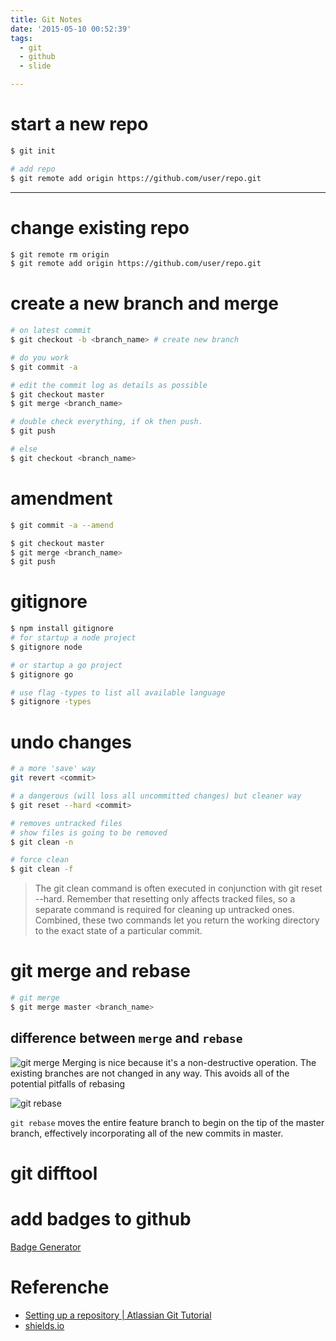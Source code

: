 ```yaml
---
title: Git Notes
date: '2015-05-10 00:52:39'
tags:
  - git
  - github
  - slide

---
```


# start a new repo

```sh
$ git init

# add repo
$ git remote add origin https://github.com/user/repo.git
```

---
# change existing repo

```sh
$ git remote rm origin
$ git remote add origin https://github.com/user/repo.git
```

# create a new branch and merge

```sh
# on latest commit
$ git checkout -b <branch_name> # create new branch

# do you work
$ git commit -a

# edit the commit log as details as possible
$ git checkout master
$ git merge <branch_name>

# double check everything, if ok then push.
$ git push

# else
$ git checkout <branch_name>
```

# amendment

```sh
$ git commit -a --amend

$ git checkout master
$ git merge <branch_name>
$ git push
```

# gitignore

```sh
$ npm install gitignore
# for startup a node project
$ gitignore node

# or startup a go project
$ gitignore go

# use flag -types to list all available language
$ gitignore -types
```

# undo changes

```sh
# a more 'save' way
git revert <commit>

# a dangerous (will loss all uncommitted changes) but cleaner way
$ git reset --hard <commit>

# removes untracked files
# show files is going to be removed
$ git clean -n

# force clean
$ git clean -f
```

> The git clean command is often executed in conjunction with git reset --hard. Remember that resetting only affects tracked files, so a separate command is required for cleaning up untracked ones. Combined, these two commands let you return the working directory to the exact state of a particular commit.

# git merge and rebase

```sh
# git merge
$ git merge master <branch_name>
```

## difference between `merge` and `rebase`

![git merge][&1] Merging is nice because it's a non-destructive operation. The existing branches are not changed in any way. This avoids all of the potential pitfalls of rebasing

![git rebase][&2]

`git rebase` moves the entire feature branch to begin on the tip of the master branch, effectively incorporating all of the new commits in master.

# git difftool

# add badges to github

[Badge Generator][&3]

# Referenche

- [Setting up a repository | Atlassian Git Tutorial][&4]
- [shields.io][&5]


[&1]: https://wac-cdn.atlassian.com/dam/jcr:e229fef6-2c2f-4a4f-b270-e1e1baa94055/02.svg?cdnVersion=ek
[&2]: https://wac-cdn.atlassian.com/dam/jcr:5b153a22-38be-40d0-aec8-5f2fffc771e5/03.svg?cdnVersion=ek
[&3]: http://badges.amercier.com/
[&4]: https://www.atlassian.com/git/tutorials/setting-up-a-repository
[&5]: http://shields.io/
